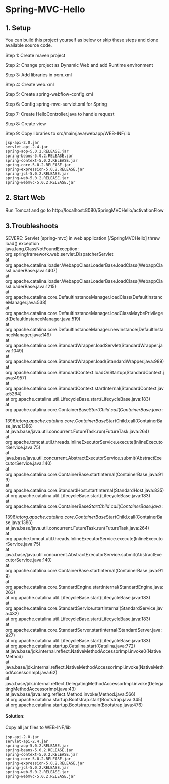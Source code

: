﻿# Spring-MVC-Hello
## 1. Setup
You can build this project yourself as below or skip these steps and clone available source code.

Step 1: Create maven project

Step 2: Change project as Dynamic Web and add Runtime environment

Step 3: Add libraries in pom.xml

Step 4: Create web.xml

Step 5: Create spring-webflow-config.xml

Step 6: Config spring-mvc-servlet.xml for Spring

Step 7: Create HelloController.java to handle request

Step 8: Create view

Step 9: Copy libraries to src/main/java/webapp/WEB-INF/lib

	jsp-api-2.0.jar
	servlet-api-2.4.jar		
	spring-aop-5.0.2.RELEASE.jar		
	spring-beans-5.0.2.RELEASE.jar		
	spring-context-5.0.2.RELEASE.jar		
	spring-core-5.0.2.RELEASE.jar		
	spring-expression-5.0.2.RELEASE.jar		
	spring-jcl-5.0.2.RELEASE.jar		
	spring-web-5.0.2.RELEASE.jar		
	spring-webmvc-5.0.2.RELEASE.jar		


## 2. Start Web
Run Tomcat and go to http://localhost:8080/SpringMVCHello/activationFlow

## 3.Troubleshoots 

SEVERE: Servlet [spring-mvc] in web application [/SpringMVCHello] threw load() exception 			
java.lang.ClassNotFoundException: org.springframework.web.servlet.DispatcherServlet			
	at org.apache.catalina.loader.WebappClassLoaderBase.loadClass(WebappClassLoaderBase.java:1407)		
	at org.apache.catalina.loader.WebappClassLoaderBase.loadClass(WebappClassLoaderBase.java:1215)		
	at org.apache.catalina.core.DefaultInstanceManager.loadClass(DefaultInstanceManager.java:538)		
	at org.apache.catalina.core.DefaultInstanceManager.loadClassMaybePrivileged(DefaultInstanceManager.java:519)		
	at org.apache.catalina.core.DefaultInstanceManager.newInstance(DefaultInstanceManager.java:149)		
	at org.apache.catalina.core.StandardWrapper.loadServlet(StandardWrapper.java:1049)		
	at org.apache.catalina.core.StandardWrapper.load(StandardWrapper.java:989)		
	at org.apache.catalina.core.StandardContext.loadOnStartup(StandardContext.java:4957)		
	at org.apache.catalina.core.StandardContext.startInternal(StandardContext.java:5264)		
	at org.apache.catalina.util.LifecycleBase.start(LifecycleBase.java:183)		
	at org.apache.catalina.core.ContainerBase$StartChild.call(ContainerBase.java:1396)		
	at org.apache.catalina.core.ContainerBase$StartChild.call(ContainerBase.java:1386)		
	at java.base/java.util.concurrent.FutureTask.run(FutureTask.java:264)		
	at org.apache.tomcat.util.threads.InlineExecutorService.execute(InlineExecutorService.java:75)		
	at java.base/java.util.concurrent.AbstractExecutorService.submit(AbstractExecutorService.java:140)		
	at org.apache.catalina.core.ContainerBase.startInternal(ContainerBase.java:919)		
	at org.apache.catalina.core.StandardHost.startInternal(StandardHost.java:835)		
	at org.apache.catalina.util.LifecycleBase.start(LifecycleBase.java:183)		
	at org.apache.catalina.core.ContainerBase$StartChild.call(ContainerBase.java:1396)		
	at org.apache.catalina.core.ContainerBase$StartChild.call(ContainerBase.java:1386)		
	at java.base/java.util.concurrent.FutureTask.run(FutureTask.java:264)		
	at org.apache.tomcat.util.threads.InlineExecutorService.execute(InlineExecutorService.java:75)		
	at java.base/java.util.concurrent.AbstractExecutorService.submit(AbstractExecutorService.java:140)		
	at org.apache.catalina.core.ContainerBase.startInternal(ContainerBase.java:919)		
	at org.apache.catalina.core.StandardEngine.startInternal(StandardEngine.java:263)		
	at org.apache.catalina.util.LifecycleBase.start(LifecycleBase.java:183)		
	at org.apache.catalina.core.StandardService.startInternal(StandardService.java:432)		
	at org.apache.catalina.util.LifecycleBase.start(LifecycleBase.java:183)		
	at org.apache.catalina.core.StandardServer.startInternal(StandardServer.java:927)		
	at org.apache.catalina.util.LifecycleBase.start(LifecycleBase.java:183)		
	at org.apache.catalina.startup.Catalina.start(Catalina.java:772)		
	at java.base/jdk.internal.reflect.NativeMethodAccessorImpl.invoke0(Native Method)		
	at java.base/jdk.internal.reflect.NativeMethodAccessorImpl.invoke(NativeMethodAccessorImpl.java:62)		
	at java.base/jdk.internal.reflect.DelegatingMethodAccessorImpl.invoke(DelegatingMethodAccessorImpl.java:43)		
	at java.base/java.lang.reflect.Method.invoke(Method.java:566)		
	at org.apache.catalina.startup.Bootstrap.start(Bootstrap.java:345)		
	at org.apache.catalina.startup.Bootstrap.main(Bootstrap.java:476)		


#### Solution:
Copy all jar files to WEB-INF/lib			
	
	jsp-api-2.0.jar
	servlet-api-2.4.jar		
	spring-aop-5.0.2.RELEASE.jar		
	spring-beans-5.0.2.RELEASE.jar		
	spring-context-5.0.2.RELEASE.jar		
	spring-core-5.0.2.RELEASE.jar		
	spring-expression-5.0.2.RELEASE.jar		
	spring-jcl-5.0.2.RELEASE.jar		
	spring-web-5.0.2.RELEASE.jar		
	spring-webmvc-5.0.2.RELEASE.jar		

